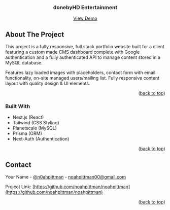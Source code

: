 <br />
<div align="center">

  <h3 align="center">donebyHD Entertainment</h3>

  <p align="center">
    <a target="_blank" href="https://hd-next13.vercel.app/">View Demo</a>
</div>



<!-- ABOUT THE PROJECT -->
## About The Project

This project is a fully responsive, full stack portfolio website built for a client featuring a custom made CMS dashboard complete with Google authentication and a fully authenticated API to manage content stored in a MySQL database.

Features lazy loaded images with placeholders, contact form with email functionality, on-site managed users/mailing list. Fully responsive content layout with quality design & UI elements.

<p align="right">(<a href="#readme-top">back to top</a>)</p>



### Built With

* Next.js (React)
* Tailwind (CSS Styling)
* Planetscale (MySQL)
* Prisma (ORM)
* Next-Auth (Authentication)


<p align="right">(<a href="#readme-top">back to top</a>)</p>


<!-- CONTACT -->
## Contact

Your Name - [@n0ahpittman](https://twitter.com/n0ahpittman) - noahpittman00@gmail.com

Project Link: [https://github.com/noahpittman/noahpittman](https://github.com/noahpittman/noahpittman)

<p align="right">(<a href="#readme-top">back to top</a>)</p>






